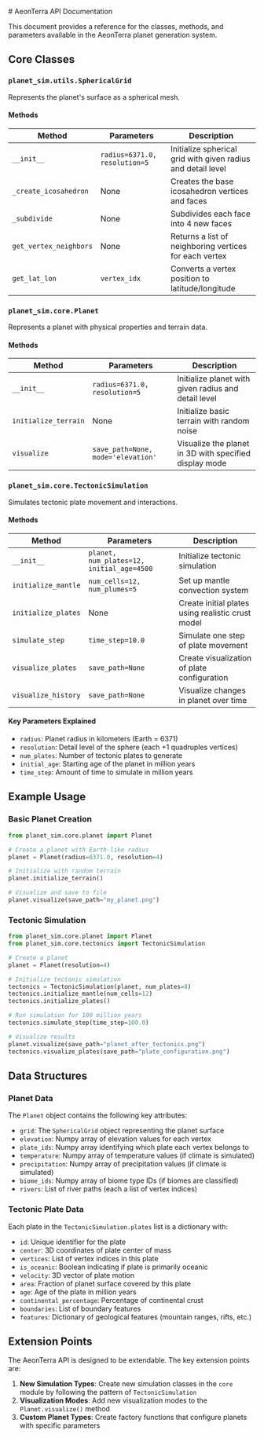 

                        # AeonTerra API Documentation

This document provides a reference for the classes, methods, and parameters available in the AeonTerra planet generation system.

## Core Classes

### `planet_sim.utils.SphericalGrid`

Represents the planet's surface as a spherical mesh.

#### Methods

| Method | Parameters | Description |
|--------|------------|-------------|
| `__init__` | `radius=6371.0, resolution=5` | Initialize spherical grid with given radius and detail level |
| `_create_icosahedron` | None | Creates the base icosahedron vertices and faces |
| `_subdivide` | None | Subdivides each face into 4 new faces |
| `get_vertex_neighbors` | None | Returns a list of neighboring vertices for each vertex |
| `get_lat_lon` | `vertex_idx` | Converts a vertex position to latitude/longitude |

### `planet_sim.core.Planet`

Represents a planet with physical properties and terrain data.

#### Methods

| Method | Parameters | Description |
|--------|------------|-------------|
| `__init__` | `radius=6371.0, resolution=5` | Initialize planet with given radius and detail level |
| `initialize_terrain` | None | Initialize basic terrain with random noise |
| `visualize` | `save_path=None, mode='elevation'` | Visualize the planet in 3D with specified display mode |

### `planet_sim.core.TectonicSimulation`

Simulates tectonic plate movement and interactions.

#### Methods

| Method | Parameters | Description |
|--------|------------|-------------|
| `__init__` | `planet, num_plates=12, initial_age=4500` | Initialize tectonic simulation |
| `initialize_mantle` | `num_cells=12, num_plumes=5` | Set up mantle convection system |
| `initialize_plates` | None | Create initial plates using realistic crust model |
| `simulate_step` | `time_step=10.0` | Simulate one step of plate movement |
| `visualize_plates` | `save_path=None` | Create visualization of plate configuration |
| `visualize_history` | `save_path=None` | Visualize changes in planet over time |

#### Key Parameters Explained

- `radius`: Planet radius in kilometers (Earth = 6371)
- `resolution`: Detail level of the sphere (each +1 quadruples vertices)
- `num_plates`: Number of tectonic plates to generate
- `initial_age`: Starting age of the planet in million years
- `time_step`: Amount of time to simulate in million years

## Example Usage

### Basic Planet Creation

```python
from planet_sim.core.planet import Planet

# Create a planet with Earth-like radius
planet = Planet(radius=6371.0, resolution=4)

# Initialize with random terrain
planet.initialize_terrain()

# Visualize and save to file
planet.visualize(save_path="my_planet.png")
```

### Tectonic Simulation

```python
from planet_sim.core.planet import Planet
from planet_sim.core.tectonics import TectonicSimulation

# Create a planet
planet = Planet(resolution=4)

# Initialize tectonic simulation
tectonics = TectonicSimulation(planet, num_plates=8)
tectonics.initialize_mantle(num_cells=12)
tectonics.initialize_plates()

# Run simulation for 100 million years
tectonics.simulate_step(time_step=100.0)

# Visualize results
planet.visualize(save_path="planet_after_tectonics.png")
tectonics.visualize_plates(save_path="plate_configuration.png")
```

## Data Structures

### Planet Data

The `Planet` object contains the following key attributes:

- `grid`: The `SphericalGrid` object representing the planet surface
- `elevation`: Numpy array of elevation values for each vertex
- `plate_ids`: Numpy array identifying which plate each vertex belongs to
- `temperature`: Numpy array of temperature values (if climate is simulated)
- `precipitation`: Numpy array of precipitation values (if climate is simulated)
- `biome_ids`: Numpy array of biome type IDs (if biomes are classified)
- `rivers`: List of river paths (each a list of vertex indices)

### Tectonic Plate Data

Each plate in the `TectonicSimulation.plates` list is a dictionary with:

- `id`: Unique identifier for the plate
- `center`: 3D coordinates of plate center of mass
- `vertices`: List of vertex indices in this plate
- `is_oceanic`: Boolean indicating if plate is primarily oceanic
- `velocity`: 3D vector of plate motion
- `area`: Fraction of planet surface covered by this plate
- `age`: Age of the plate in million years
- `continental_percentage`: Percentage of continental crust
- `boundaries`: List of boundary features
- `features`: Dictionary of geological features (mountain ranges, rifts, etc.)

## Extension Points

The AeonTerra API is designed to be extendable. The key extension points are:

1. **New Simulation Types**: Create new simulation classes in the `core` module by following the pattern of `TectonicSimulation`
2. **Visualization Modes**: Add new visualization modes to the `Planet.visualize()` method
3. **Custom Planet Types**: Create factory functions that configure planets with specific parameters


